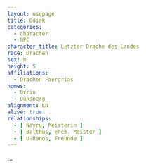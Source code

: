 ```yaml
---
layout: usepage
title: Odiak
categories:
  - character
  - NPC
character_title: Letzter Drache des Landes
race: Drachen
sex: m
height: 5
affiliations:
  - Drachen Faergrias
homes:
  - Orrin
  - Dünsberg
alignment: LN
alive: true
relationships:
  - [ Nayru, Meisterin ]
  - [ Balthus, ehem. Meister ]
  - [ U-Ranos, Freunde ]
---
```


...